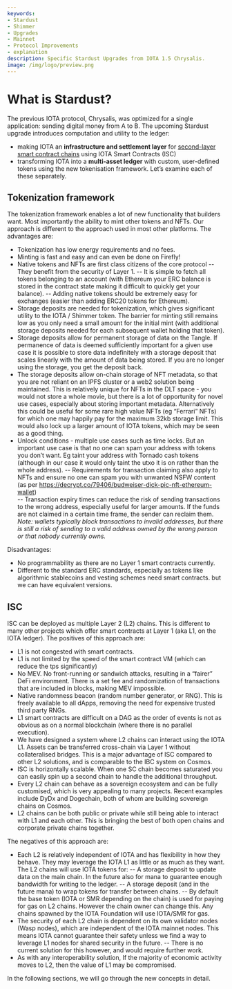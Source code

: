 ```yaml
---
keywords:
- Stardust
- Shimmer
- Upgrades
- Mainnet
- Protocol Improvements
- explanation
description: Specific Stardust Upgrades from IOTA 1.5 Chrysalis.
image: /img/logo/preview.png
---
```


# What is Stardust?

The previous IOTA protocol, Chrysalis, was optimized for a single application: sending digital money from A to B.
The upcoming Stardust upgrade introduces computation and utility to the ledger:
- making IOTA an **infrastructure and settlement layer** for [second-layer smart contract chains](https://wiki.iota.org/smart-contracts/overview) using IOTA Smart Contracts (ISC)
- transforming IOTA into a **multi-asset ledger** with custom, user-defined tokens using the new tokenisation framework.
Let’s examine each of these separately. 

## Tokenization framework
The tokenization framework enables a lot of new functionality that builders want. Most importantly the ability to mint other tokens and NFTs. Our approach is different to the approach used in most other platforms. The advantages are:
- Tokenization has low energy requirements and no fees.
- Minting is fast and easy and can even be done on Firefly!
- Native tokens and NFTs are first class citizens of the core protocol
-- They benefit from the security of Layer 1.
-- It is simple to fetch all tokens belonging to an account (with Ethereum your ERC balance is stored in the contract state making it difficult to quickly get your balance).
-- Adding native tokens should be extremely easy for exchanges (easier than adding ERC20 tokens for Ethereum).
- Storage deposits are needed for tokenization, which gives significant utility to the IOTA / Shimmer token. The barrier for minting still remains low as you only need a small amount for the initial mint (with additional storage deposits needed for each subsequent wallet holding that token).
- Storage deposits allow for permanent storage of data on the Tangle. If permanence of data is deemed sufficiently important for a given use case it is possible to store data indefinitely with a storage deposit that scales linearly with the amount of data being stored. If you are no longer using the storage, you get the deposit back.
- The storage deposits allow on-chain storage of NFT metadata, so that you are not reliant on an IPFS cluster or a web2 solution being maintained. This is relatively unique for NFTs in the DLT space - you would not store a whole movie, but there is a lot of opportunity for novel use cases, especially about storing important metadata. Alternatively this could be useful for some rare high value NFTs (eg “Ferrari” NFTs) for which one may happily pay for the maximum 32kb storage limit. This would also lock up a larger amount of IOTA tokens, which may be seen as a good thing.
- Unlock conditions - multiple use cases such as time locks. But an important use case is that no one can spam your address with tokens you don’t want. Eg taint your address with Tornado cash tokens (although in our case it would only taint the utxo it is on rather than the whole address).
-- Requirements for transaction claiming also apply to NFTs and ensure no one can spam you with unwanted NSFW content (as per https://decrypt.co/79406/budweiser-dick-pic-nft-ethereum-wallet)  
-- Transaction expiry times can reduce the risk of sending transactions to the wrong address, especially useful for larger amounts. If the funds are not claimed in a certain time frame, the sender can reclaim them. 
*Note: wallets typically block transactions to invalid addresses, but there is still a risk of sending to a valid address owned by the wrong person or that nobody currently owns.*

Disadvantages:
- No programmability as there are no Layer 1 smart contracts currently.
- Different to the standard ERC standards, especially as tokens like algorithmic stablecoins and vesting schemes need smart contracts. but we can have equivalent versions.

## ISC
ISC can be deployed as multiple Layer 2 (L2) chains. This is different to many other projects which offer smart contracts at Layer 1 (aka L1, on the IOTA ledger). The positives of this approach are:
- L1 is not congested with smart contracts.
- L1 is not limited by the speed of the smart contract VM (which can reduce the tps significantly)
- No MEV. No front-running or sandwich attacks, resulting in a “fairer” DeFi environment. There is a set fee and randomization of transactions that are included in blocks, making MEV impossible.
- Native randomness beacon (random number generator, or RNG). This is freely available to all dApps, removing the need for expensive trusted third party RNGs.
- L1 smart contracts are difficult on a DAG as the order of events is not as obvious as on a normal blockchain (where there is no parallel execution).
- We have designed a system where L2 chains can interact using the IOTA L1. Assets can be transferred cross-chain via Layer 1 without collateralised bridges. This is a major advantage of ISC compared to other L2 solutions, and is comparable to the IBC system on Cosmos. 
- ISC is horizontally scalable. When one SC chain becomes saturated you can easily spin up a second chain to handle the additional throughput.
- Every L2 chain can behave as a sovereign ecosystem and can be fully customised, which is very appealing to many projects. Recent examples include DyDx and Dogechain, both of whom are building sovereign chains on Cosmos. 
- L2 chains can be both public or private while still being able to interact with L1 and each other. This is bringing the best of both open chains and corporate private chains together.

The negatives of this approach are:
- Each L2 is relatively independent of IOTA and has flexibility in how they behave. They may leverage the IOTA L1 as little or as much as they want. The L2 chains will use IOTA tokens for:
-- A storage deposit to update data on the main chain. In the future also for mana to guarantee enough bandwidth for writing to the ledger.
-- A storage deposit (and in the future mana) to wrap tokens for transfer between chains.
-- By default the base token (IOTA or SMR depending on the chain) is used for paying for gas on L2 chains. However the chain owner can change this. Any chains spawned by the IOTA Foundation will use IOTA/SMR for gas.
- The security of each L2 chain is dependent on its own validator nodes (Wasp nodes), which are independent of the IOTA mainnet nodes. This means IOTA cannot guarantee their safety unless we find a way to leverage L1 nodes for shared security in the future.
-- There is no current solution for this however, and would require further work.
- As with any interoperability solution, If the majority of economic activity moves to L2, then the value of L1 may be compromised. 

In the following sections, we will go through the new concepts in detail.
